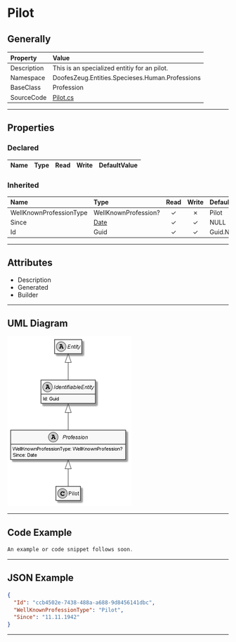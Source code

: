 ﻿# Pilot

## Generally

|Property|Value|
|:-|:-|
|Description|This is an specialized entitiy for an pilot.|
|Namespace|DoofesZeug.Entities.Specieses.Human.Professions|
|BaseClass|Profession|
|SourceCode|[Pilot.cs](../../../../DoofesZeug.Library/Src/Entities/Specieses/Human/Professions/Pilot.cs)|

---

## Properties

### Declared

|Name|Type|Read|Write|DefaultValue|
|:---|:---|:--:|:---:|:-----------|

### Inherited

|Name|Type|Read|Write|DefaultValue|
|:---|:---|:--:|:---:|:-----------|
|WellKnownProfessionType|WellKnownProfession?|&#x2713;|&#x2717;|Pilot|
|Since|[Date](../../Entities/DoofesZeug.Entities.DateAndTime/Date.md)|&#x2713;|&#x2713;|NULL|
|Id|Guid|&#x2713;|&#x2713;|Guid.NewGuid()|

---

## Attributes

- Description
- Generated
- Builder

---

## UML Diagram

![Pilot.png](./Pilot.png "Pilot")

---

## Code Example

```cs
An example or code snippet follows soon.
```

---

## JSON Example

```json
{
  "Id": "ccb4502e-7438-488a-a688-9d8456141dbc",
  "WellKnownProfessionType": "Pilot",
  "Since": "11.11.1942"
}
```

---

